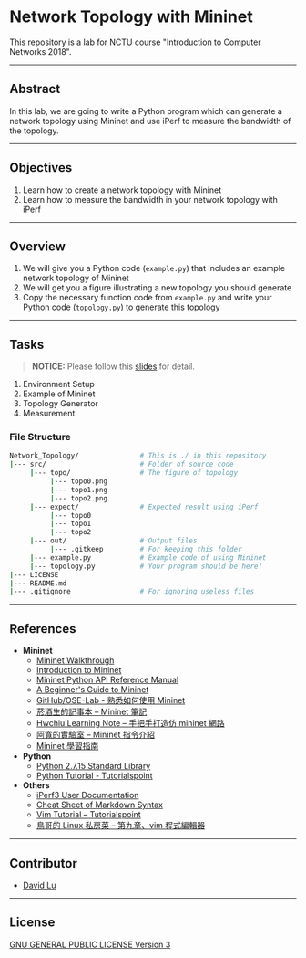 # Network Topology with Mininet

This repository is a lab for NCTU course "Introduction to Computer Networks 2018".

---
## Abstract

In this lab, we are going to write a Python program which can generate a network topology using Mininet and use iPerf to measure the bandwidth of the topology.

---
## Objectives

1. Learn how to create a network topology with Mininet
2. Learn how to measure the bandwidth in your network topology with iPerf

---
## Overview

1. We will give you a Python code (`example.py`) that includes an example network topology of Mininet
2. We will get you a figure illustrating a new topology you should generate
3. Copy the necessary function code from `example.py` and write your Python code (`topology.py`) to generate this topology

---
## Tasks

> **NOTICE:** Please follow this [slides](Tasks.pdf) for detail.

1. Environment Setup
2. Example of Mininet
3. Topology Generator
4. Measurement

### File Structure

```bash
Network_Topology/               # This is ./ in this repository
|--- src/                       # Folder of source code
     |--- topo/                 # The figure of topology
          |--- topo0.png
          |--- topo1.png
          |--- topo2.png
     |--- expect/               # Expected result using iPerf
          |--- topo0
          |--- topo1
          |--- topo2
     |--- out/                  # Output files
          |--- .gitkeep         # For keeping this folder
     |--- example.py            # Example code of using Mininet
     |--- topology.py           # Your program should be here!
|--- LICENSE
|--- README.md
|--- .gitignore                 # For ignoring useless files
```

---
## References

* **Mininet**
    * [Mininet Walkthrough](http://mininet.org/walkthrough/)
    * [Introduction to Mininet](https://github.com/mininet/mininet/wiki/Introduction-to-Mininet)
    * [Mininet Python API Reference Manual](http://mininet.org/api/annotated.html)
    * [A Beginner's Guide to Mininet](https://opensourceforu.com/2017/04/beginners-guide-mininet/)
    * [GitHub/OSE-Lab - 熟悉如何使用 Mininet](https://github.com/OSE-Lab/Learning-SDN/blob/master/Mininet/README.md)
    * [菸酒生的記事本 – Mininet 筆記](https://blog.laszlo.tw/?p=81)
    * [Hwchiu Learning Note – 手把手打造仿 mininet 網路](https://hwchiu.com/setup-mininet-like-environment.html)
    * [阿寬的實驗室 – Mininet 指令介紹](https://ting-kuan.blog/2017/11/09/%E3%80%90mininet%E6%8C%87%E4%BB%A4%E4%BB%8B%E7%B4%B9%E3%80%91/)
    * [Mininet 學習指南](https://www.sdnlab.com/11495.html)
* **Python**
    * [Python 2.7.15 Standard Library](https://docs.python.org/2/library/index.html)
    * [Python Tutorial - Tutorialspoint](https://www.tutorialspoint.com/python/)
* **Others**
    * [iPerf3 User Documentation](https://iperf.fr/iperf-doc.php#3doc)
    * [Cheat Sheet of Markdown Syntax](https://www.markdownguide.org/cheat-sheet)
    * [Vim Tutorial – Tutorialspoint](https://www.tutorialspoint.com/vim/index.htm)
    * [鳥哥的 Linux 私房菜 – 第九章、vim 程式編輯器](http://linux.vbird.org/linux_basic/0310vi.php)

---
## Contributor

* [David Lu](https://github.com/yungshenglu)

---
## License

[GNU GENERAL PUBLIC LICENSE Version 3](LICENSE)